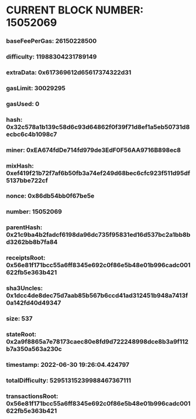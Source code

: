 # CURRENT BLOCK NUMBER: 15052069

### baseFeePerGas: 26150228500
### difficulty: 11988304231789149
### extraData: 0x617369612d65617374322d31
### gasLimit: 30029295
### gasUsed: 0
### hash: 0x32c578a1b139c58d6c93d64862f0f39f71d8ef1a5eb50731d8ecbc6c4b1098c7
### miner: 0xEA674fdDe714fd979de3EdF0F56AA9716B898ec8
### mixHash: 0xef419f21b72f7af6b50fb3a74ef249d68bec6cfc923f511d95df5137bbe722cf
### nonce: 0x86db54bb0f67be5e
### number: 15052069
### parentHash: 0x21c9ba4b2fadcf6198da96dc735f95831ed16d537bc2a1bb8bd3262bb8b7fa84
### receiptsRoot: 0x56e81f171bcc55a6ff8345e692c0f86e5b48e01b996cadc001622fb5e363b421
### sha3Uncles: 0x1dcc4de8dec75d7aab85b567b6ccd41ad312451b948a7413f0a142fd40d49347
### size: 537
### stateRoot: 0x2a9f8865a7e78173caec80e8fd9d722248998dce8b3a9f112b7a350a563a230c
### timestamp: 2022-06-30 19:26:04.424797
### totalDifficulty: 52951315239988467367111
### transactionsRoot: 0x56e81f171bcc55a6ff8345e692c0f86e5b48e01b996cadc001622fb5e363b421
